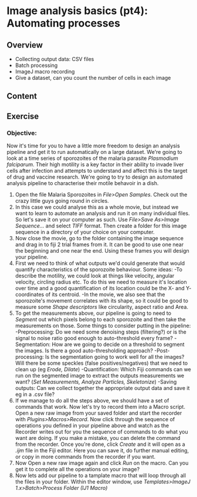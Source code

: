 # Image analysis basics (pt4): Automating processes

## Overview
- Collecting output data: CSV files
- Batch processing
- ImageJ macro recording
- Give a dataset, can you count the number of cells in each image

## Content



## Exercise

### Objective:
Now it's time for you to have a little more freedom to design an analysis pipeline and get it to run automatically on a large dataset. We're going to look at a time series of sporozoites of the malaria parasite *Plasmodium falciparum*. Their high motility is a key factor in their ability to invade liver cells after infection and attempts to understand and affect this is the target of drug and vaccine research. We're going to try to design an automated analysis pipeline to characterise their motile behavoir in a dish.

1. Open the file Malaria Sporozoites in *File>Open Samples*. Check out the crazy little guys going round in circles.
2. In this case we could analyse this as a whole movie, but instead we want to learn to automate an analysis and run it on many individual files. So let's save it on your computer as such. Use *File>Save As>Image Sequence...* and select *TIFF* format. Then create a folder for this image sequence in a directory of your choice on your computer.
3. Now close the movie, go to the folder containing the image sequence and drag in to fiji 2 trial frames from it. It can be good to use one near the beginning and one near the end. Using these frames you will design your pipeline.
4. First we need to think of what outputs we'd could generate that would quantify characteristics of the sporozoite behaviour. Some ideas:
  -To describe the motility, we could look at things like velocity, angular velocity, circling radius etc. To do this we need to measure it's location over time and a good quantification of its location could be the X- and Y- coordinates of its centroid.
  -In the movie, we also see that the sporozoite's movement correlates with its shape, so it could be good to measure some *Shape descriptors* like circularity, aspect ratio and Area.
5. To get the measurements above, our pipeline is going to need to *Segment* out which pixels belong to each sporozoite and then take the measurements on those. Some things to consider putting in the pipeline:
  -Preprocessing: Do we need some denoising steps (filtering?) or is the signal to noise ratio good enough to auto-threshold every frame?
  -Segmentation: How are we going to decide on a threshold to segment the images. Is there a good auto-thresholding approach?
  -Post-processing: Is the segmentation going to work well for all the images? Will there be some speckles (false positives/negatives) that we need to clean up (eg *Erode, Dilate*)
  -Quantification: Which Fiji commands can we run on the segmented image to extract the outputs measurements we want? (*Set Measurements, Analyze Particles, Skeletonize*)
  -Saving outputs: Can we collect together the appropriate output data and save it eg in a .csv file?
6. If we manage to do all the steps above, we should have a set of commands that work. Now let's try to record them into a Macro script. Open a new raw image from your saved folder and start the recorder with *Plugins>Macros>Record*. Now click through the sequence of operations you defined in your pipeline above and watch as the Recorder writes out for you the sequence of commands to do what you want are doing. If you make a mistake, you can delete the command from the recorder. Once you're done, click *Create* and it will open as a *.ijm* file in the Fiji editor. Here you can save it, do further manual editing, or copy in more commands from the recorder if you want.
7. Now Open a new raw image again and click *Run* on the macro. Can you get it to complete all the operations on your image?
8. Now lets add our pipeline to a tamplate macro that will loop through all the files in your folder. Within the editor window, use *Templates>ImageJ 1.x>Batch>Process Folder (IJ1 Macro)*
